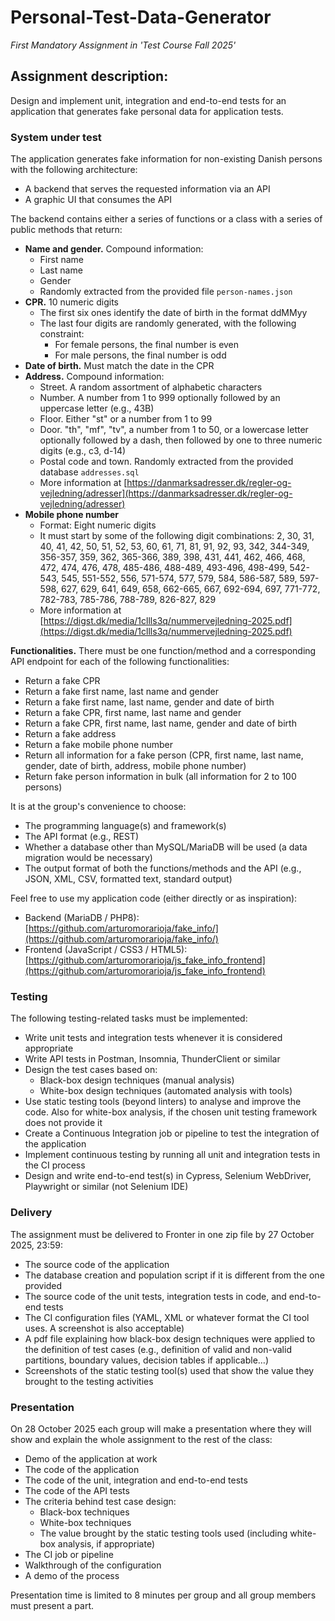 # Personal-Test-Data-Generator

*First Mandatory Assignment in 'Test Course Fall 2025'*

## Assignment description:

Design and implement unit, integration and end-to-end tests for an application that generates fake personal data for application tests.

### System under test

The application generates fake information for non-existing Danish persons with the following architecture:

- A backend that serves the requested information via an API
- A graphic UI that consumes the API

The backend contains either a series of functions or a class with a series of public methods that return:

- **Name and gender.** Compound information:
  - First name
  - Last name
  - Gender
  - Randomly extracted from the provided file `person-names.json`
- **CPR.** 10 numeric digits
  - The first six ones identify the date of birth in the format ddMMyy
  - The last four digits are randomly generated, with the following constraint:
    - For female persons, the final number is even
    - For male persons, the final number is odd
- **Date of birth.** Must match the date in the CPR
- **Address.** Compound information:
  - Street. A random assortment of alphabetic characters
  - Number. A number from 1 to 999 optionally followed by an uppercase letter (e.g., 43B)
  - Floor. Either "st" or a number from 1 to 99
  - Door. "th", "mf", "tv", a number from 1 to 50, or a lowercase letter optionally followed by a dash, then followed by one to three numeric digits (e.g., c3, d-14)
  - Postal code and town. Randomly extracted from the provided database `addresses.sql`
  - More information at [https://danmarksadresser.dk/regler-og-vejledning/adresser](https://danmarksadresser.dk/regler-og-vejledning/adresser)
- **Mobile phone number**
  - Format: Eight numeric digits
  - It must start by some of the following digit combinations: 2, 30, 31, 40, 41, 42, 50, 51, 52, 53, 60, 61, 71, 81, 91, 92, 93, 342, 344-349, 356-357, 359, 362, 365-366, 389, 398, 431, 441, 462, 466, 468, 472, 474, 476, 478, 485-486, 488-489, 493-496, 498-499, 542-543, 545, 551-552, 556, 571-574, 577, 579, 584, 586-587, 589, 597-598, 627, 629, 641, 649, 658, 662-665, 667, 692-694, 697, 771-772, 782-783, 785-786, 788-789, 826-827, 829
  - More information at [https://digst.dk/media/1cllls3q/nummervejledning-2025.pdf](https://digst.dk/media/1cllls3q/nummervejledning-2025.pdf)

**Functionalities.** There must be one function/method and a corresponding API endpoint for each of the following functionalities:

- Return a fake CPR
- Return a fake first name, last name and gender
- Return a fake first name, last name, gender and date of birth
- Return a fake CPR, first name, last name and gender
- Return a fake CPR, first name, last name, gender and date of birth
- Return a fake address
- Return a fake mobile phone number
- Return all information for a fake person (CPR, first name, last name, gender, date of birth, address, mobile phone number)
- Return fake person information in bulk (all information for 2 to 100 persons)

It is at the group's convenience to choose:

- The programming language(s) and framework(s)
- The API format (e.g., REST)
- Whether a database other than MySQL/MariaDB will be used (a data migration would be necessary)
- The output format of both the functions/methods and the API (e.g., JSON, XML, CSV, formatted text, standard output)

Feel free to use my application code (either directly or as inspiration):

- Backend (MariaDB / PHP8): [https://github.com/arturomorarioja/fake_info/](https://github.com/arturomorarioja/fake_info/)
- Frontend (JavaScript / CSS3 / HTML5): [https://github.com/arturomorarioja/js_fake_info_frontend](https://github.com/arturomorarioja/js_fake_info_frontend)

### Testing

The following testing-related tasks must be implemented:

- Write unit tests and integration tests whenever it is considered appropriate
- Write API tests in Postman, Insomnia, ThunderClient or similar
- Design the test cases based on:
  - Black-box design techniques (manual analysis)
  - White-box design techniques (automated analysis with tools)
- Use static testing tools (beyond linters) to analyse and improve the code. Also for white-box analysis, if the chosen unit testing framework does not provide it
- Create a Continuous Integration job or pipeline to test the integration of the application
- Implement continuous testing by running all unit and integration tests in the CI process
- Design and write end-to-end test(s) in Cypress, Selenium WebDriver, Playwright or similar (not Selenium IDE)

### Delivery

The assignment must be delivered to Fronter in one zip file by 27 October 2025, 23:59:

- The source code of the application
- The database creation and population script if it is different from the one provided
- The source code of the unit tests, integration tests in code, and end-to-end tests
- The CI configuration files (YAML, XML or whatever format the CI tool uses. A screenshot is also acceptable)
- A pdf file explaining how black-box design techniques were applied to the definition of test cases (e.g., definition of valid and non-valid partitions, boundary values, decision tables if applicable…)
- Screenshots of the static testing tool(s) used that show the value they brought to the testing activities

### Presentation

On 28 October 2025 each group will make a presentation where they will show and explain the whole assignment to the rest of the class:

- Demo of the application at work
- The code of the application
- The code of the unit, integration and end-to-end tests
- The code of the API tests
- The criteria behind test case design:
  - Black-box techniques
  - White-box techniques
  - The value brought by the static testing tools used (including white-box analysis, if appropriate)
- The CI job or pipeline
- Walkthrough of the configuration
- A demo of the process

Presentation time is limited to 8 minutes per group and all group members must present a part.